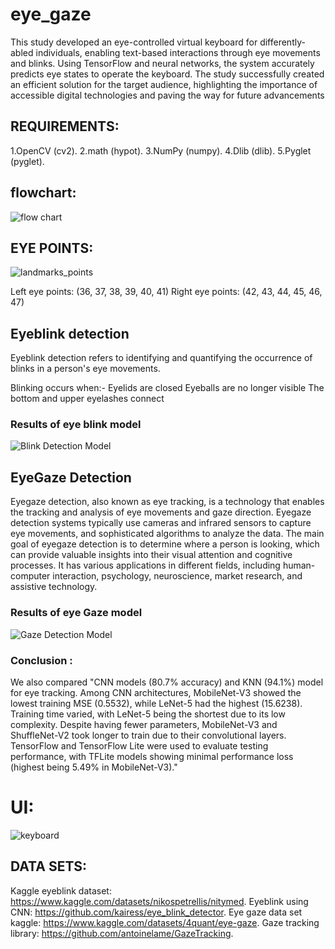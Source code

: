 # eye_gaze


This study developed an eye-controlled virtual keyboard for differently-abled individuals, enabling text-based interactions through eye movements and blinks. Using TensorFlow and neural networks, the system accurately predicts eye states to operate the keyboard. The study successfully created an efficient solution for the target audience, highlighting the importance of accessible digital technologies and paving the way for future advancements



## REQUIREMENTS:

1.OpenCV (cv2).
2.math (hypot).
3.NumPy (numpy).
4.Dlib (dlib).
5.Pyglet (pyglet).

## flowchart:
![flow chart ](https://github.com/user-attachments/assets/b6b0a50c-ce12-47ad-99cc-eb5c2642d82e)

## EYE POINTS:
![landmarks_points](https://github.com/user-attachments/assets/6678eb7e-aec0-4e6f-8ebf-50c3b0bc54b3)

Left eye points: (36, 37, 38, 39, 40, 41)
Right eye points: (42, 43, 44, 45, 46, 47)


## Eyeblink detection
Eyeblink detection refers to identifying and quantifying the occurrence of blinks in a person's eye movements.

Blinking occurs when:-
Eyelids are closed
Eyeballs are no longer visible
The bottom and upper eyelashes connect

### Results of eye blink model 
![Blink Detection Model](https://github.com/user-attachments/assets/924e1b8c-4ef2-4a43-a1f9-9fea0fb5cba9)

## EyeGaze Detection
Eyegaze detection, also known as eye tracking, is a technology that enables the tracking and analysis of eye movements and gaze direction. Eyegaze detection systems typically use cameras and infrared sensors to capture eye movements, and sophisticated algorithms to analyze the data. The main goal of eyegaze detection is to determine where a person is looking, which can provide valuable insights into their visual attention and cognitive processes. It has various applications in different fields, including human-computer interaction, psychology, neuroscience, market research, and assistive technology.

### Results of eye Gaze model 
![Gaze Detection Model](https://github.com/user-attachments/assets/ab7a7f43-761c-415d-84ad-f0e91a1e2e4a)


### Conclusion :

We also compared "CNN models (80.7% accuracy) and KNN (94.1%) model for eye tracking.
Among CNN architectures, MobileNet-V3 showed the lowest training MSE (0.5532), while LeNet-5 had the highest (15.6238). Training time varied, with LeNet-5 being the shortest due to its low complexity. Despite having fewer parameters, MobileNet-V3 and ShuffleNet-V2 took longer to train due to their convolutional layers. TensorFlow and TensorFlow Lite were used to evaluate testing performance, with TFLite models showing minimal performance loss (highest being 5.49% in MobileNet-V3)."


# UI:

![keyboard](https://github.com/user-attachments/assets/b12fa420-5ef3-4e31-b0c1-49b13f2a3c78)


## DATA SETS: 
Kaggle eyeblink dataset: https://www.kaggle.com/datasets/nikospetrellis/nitymed.
Eyeblink using CNN: https://github.com/kairess/eye_blink_detector.
Eye gaze data set kaggle: https://www.kaggle.com/datasets/4quant/eye-gaze. 
Gaze tracking library: https://github.com/antoinelame/GazeTracking.



